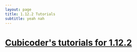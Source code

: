 ```yaml
---
layout: page
title: 1.12.2 Tutorials
subtitle: yeah nah
---
```


# [Cubicoder's tutorials for 1.12.2](https://cubicoder.github.io/tutorials/1-12-2/tutorials/)
